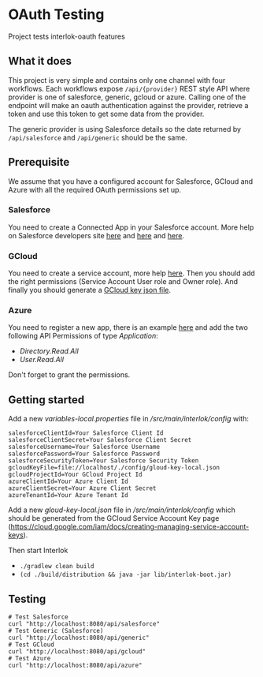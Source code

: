 # OAuth Testing 

Project tests interlok-oauth features

## What it does

This project is very simple and contains only one channel with four workflows.
Each workflows expose `/api/{provider}` REST style API where provider is one of salesforce, generic, gcloud or azure.
Calling one of the endpoint will make an oauth authentication against the provider, retrieve a token and use this token to get some data from the provider.

The generic provider is using Salesforce details so the date returned by `/api/salesforce` and `/api/generic` should be the same.

## Prerequisite

We assume that you have a configured account for Salesforce, GCloud and Azure with all the required OAuth permissions set up.

### Salesforce

You need to create a Connected App in your Salesforce account. More help on Salesforce developers site [here](https://developer.salesforce.com/docs/atlas.en-us.api_rest.meta/api_rest/intro_oauth_and_connected_apps.htm) and [here](https://help.salesforce.com/articleView?id=sf.connected_app_overview.htm&type=5) and [here](https://help.salesforce.com/articleView?id=sf.remoteaccess_oauth_flows.htm&type=5).

### GCloud

You need to create a service account, more help [here](https://cloud.google.com/compute/docs/access/service-accounts).
Then you should add the right permissions (Service Account User role and Owner role).
And finally you should generate a [GCloud key json file](https://cloud.google.com/iam/docs/creating-managing-service-account-keys).

### Azure

You need to register a new app, there is an example [here](https://docs.microsoft.com/en-us/graph/notifications-integration-app-registration) and add the two following API Permissions of type _Application_:
 - _Directory.Read.All_
 - _User.Read.All_
 
Don't forget to grant the permissions.

## Getting started

Add a new _variables-local.properties_ file in _/src/main/interlok/config_ with:

```properties
salesforceClientId=Your Salesforce Client Id
salesforceClientSecret=Your Salesforce Client Secret
salesforceUsername=Your Salesforce Username
salesforcePassword=Your Salesforce Password
salesforceSecurityToken=Your Salesforce Security Token
gcloudKeyFile=file://localhost/./config/gloud-key-local.json
gcloudProjectId=Your GCloud Project Id
azureClientId=Your Azure Client Id
azureClientSecret=Your Azure Client Secret
azureTenantId=Your Azure Tenant Id
```

Add a new _gloud-key-local.json_ file in _/src/main/interlok/config_ which should be generated from the GCloud Service Account Key page (https://cloud.google.com/iam/docs/creating-managing-service-account-keys).

Then start Interlok

* `./gradlew clean build`
* `(cd ./build/distribution && java -jar lib/interlok-boot.jar)`

## Testing

```shell
# Test Salesforce
curl "http://localhost:8080/api/salesforce"
# Test Generic (Salesforce)
curl "http://localhost:8080/api/generic"
# Test GCloud
curl "http://localhost:8080/api/gcloud"
# Test Azure
curl "http://localhost:8080/api/azure"
```
